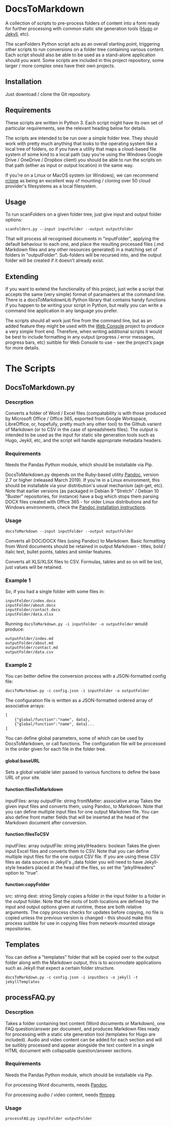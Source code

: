 # DocsToMarkdown
A collection of scripts to pre-process folders of content into a form ready for further processing with common static site generation tools ([Hugo](https://gohugo.io/) or [Jekyll](https://jekyllrb.com/), etc).

The scanFolders Python script acts as an overall starting point, triggering other scripts to run conversions on a folder tree containing various content. Each script should also be able to be used as a stand-alone application should you want. Some scripts are included in this project repository, some larger / more complex ones have their own projects.

## Installation
Just download / clone the Git repository.

## Requirements
These scripts are written in Python 3. Each script might have its own set of particular requirements, see the relevant heading below for details.

The scripts are intended to be run over a simple folder tree. They should work with pretty much anything that looks to the operating system like a local tree of folders, so if you have a utility that maps a cloud-based file system of some kind to a local path (say you're using the Windows Google Drive / OneDrive / Dropbox client) you should be able to run the scripts on that path (either as input or output location) in the same way.

If you're on a Linux or MacOS system (or Windows), we can recommend [rclone](https://rclone.org/) as being an excellent way of mounting / cloning over 50 cloud provider's filesystems as a local filesystem.

## Usage
To run scanFolders on a given folder tree, just give input and output folder options:

```
scanFolders.py --input inputFolder --output outputFolder
```

That will process all recognised documents in "inputFolder", applying the default behaviour to each one, and place the resulting processed files (.md Markdown files and any other resources generated) in a matching set of folders in "outputFolder". Sub-folders will be recursed into, and the output folder will be created if it doesn't already exist.

## Extending

If you want to extend the functionality of this project, just write a script that accepts the same (very simple) format of paramaeters at the command line. There is a docsToMarkdownLib Python library that contains handy functions if you happen to be writing your script in Python, but really you can write a command line application in any language you prefer.

The scripts should all work just fine from the command line, but as an added feature they might be used with the [Web Console](https://github.com/dhicks6345789/web-console) project to produce a very simple front end. Therefore, when writing additional scripts it would be best to include formatting in any output (progress / error messages, progress bars, etc) suitible for Web Console to use - see the project's page for more details.

# The Scripts

## DocsToMarkdown.py

### Descrption
Converts a folder of Word / Excel files (compatability is with those produced by Microsoft Office / Office 365, exported from Google Workspace, LibreOffice, or, hopefully, pretty much any other tool) to the Github varient of Markdown (or to CSV in the case of spreadsheets files). The output is intended to be used as the input for static site generation tools such as Hugo, Jeykll, etc, and the script will handle appropriate metadata headers.

### Requirements
Needs the Pandas Python module, which should be installable via Pip.

DocsToMarkdown.py depends on the Ruby-based utility [Pandoc](https://pandoc.org/), version 2.7 or higher (released March 2019). If you're in a Linux environment, this should be installable via your distribution's usual mechanism (apt-get, etc). Note that earlier versions (as packaged in Debian 9 "Stretch" / Debian 10 "Buster" repositories, for instance) have a bug which stops them parsing DOCX files created with Office 365 - for older Linux distributions and for Windows environments, check the [Pandoc installation instructions](https://pandoc.org/installing.html).

### Usage

```
docsToMarkdown --input inputFolder --output outputFolder
```

Converts all DOC/DOCX files (using Pandoc) to Markdown. Basic formatting from Word documents should be retained in output Markdown - titles, bold / italic text, bullet points, tables and similar features.

Converts all XLS/XLSX files to CSV. Formulas, tables and so on will be lost, just values will be retained.

### Example 1
So, if you had a single folder with some files in:

```
inputFolder/index.docx
inputFolder/about.docx
inputFolder/contact.docx
inputFolder/data.xlsx
```

Running ``docsToMarkdown.py -i inputFolder -o outputFolder`` would produce:

```
outputFolder/index.md
outputFolder/about.md
outputFolder/contact.md
outputFolder/data.csv
```

### Example 2
You can better define the conversion process with a JSON-formatted config file:

```
docsToMarkdown.py -c config.json -i inputFolder -o outputFolder
```

The configuration file is written as a JSON-formatted ordered array of associative arrays:

```
[
    {"global/function":"name", data},
    {"global/function":"name", data}...
]
```

You can define global parameters, some of which can be used by DocsToMarkdown, or call functions. The configuration file will be processed in the order given for each file in the folder tree.

#### global:baseURL
Sets a global variable later passed to various functions to define the base URL of your site.

#### function:filesToMarkdown
inputFiles: array
outputFile: string
frontMatter: associative array
Takes the given input files and converts them, using Pandoc, to Markdown. Note that you can define multiple input files for one output Markdown file. You can also define front matter fields that will be inserted at the head of the Markdown document after conversion.

#### function:filesToCSV
inputFiles: array
outputFile: string
jekyllHeaders: boolean
Takes the given input Excel files and converts them to CSV. Note that you can define multiple input files for the one output CSV file. If you are using these CSV files as data sources in Jekyll's \_data folder you will need to have Jekyll-style headers placed at the head of the files, so set the "jekyllHeaders" option to "true".

#### function:copyFolder
src: string
dest: string
Simply copies a folder in the input folder to a folder in the output folder. Note that the roots of both locations are defined by the input and output options given at runtime, these are both relative arguments. The copy process checks for updates before copying, no file is copied unless the previous version is changed - this should make this process suitible for use in copying files from network-mounted storage repositories.

## Templates
You can define a "templates" folder that will be copied over to the output folder along with the Markdown output, this is to accomodate applications such as Jekyll that expect a certain folder structure.

```
docsToMarkdown.py -c config.json -i inputDocs -o jekyll -t jekyllTemplates
```

## processFAQ.py

### Descrption
Takes a folder containing text content (Word documents or Markdown), one FAQ question/answer per document, and produces Markdown files ready for processing with a static site generation tool (templates for Hugo are included). Audio and video content can be added for each section and will be suitibly processed and appear alongside the text content in a single HTML document with collapsable question/answer sections.

### Requirements
Needs the Pandas Python module, which should be installable via Pip.

For processing Word documents, needs [Pandoc](https://pandoc.org/).

For processing audio / video content, needs [ffmpeg](https://www.ffmpeg.org/).

### Usage

```
processFAQ.py inputFolder outputFolder
```
